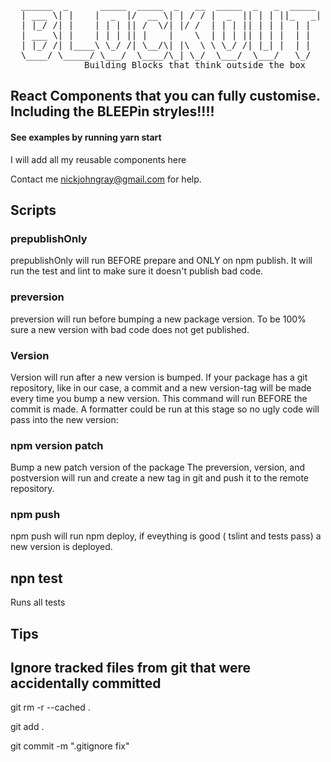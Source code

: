 <pre>                                                                                                                                                                                                             
  ______  _      _____  _____  _   __  _____  _   _  _____ 
  | ___ \| |    |  _  |/  __ \| | / / |  _  || | | ||_   _|
  | |_/ /| |    | | | || /  \/| |/ /  | | | || | | |  | |  
  | ___ \| |    | | | || |    |    \  | | | || | | |  | |  
  | |_/ /| |____\ \_/ /| \__/\| |\  \ \ \_/ /| |_| |  | |  
  \____/ \_____/ \___/  \____/\_| \_/  \___/  \___/   \_/                                                             
              Building Blocks that think outside the box                                               
</pre>

## React Components that you can fully customise. Including  the BLEEPin stryles!!!! 

 
#### See examples by running yarn start


I will add all my reusable components here


Contact me nickjohngray@gmail.com for help.

##  Scripts
### prepublishOnly
prepublishOnly will run BEFORE prepare and ONLY on npm publish. 
It will run the test and lint to make sure it  doesn't publish bad code.

### preversion
preversion will run before bumping a new package version. 
To be 100% sure a new version  with bad code does not get published.

### Version
Version will run after a new version is bumped. 
If your package has a git repository, 
like in our case, a commit and a new version-tag will be made every time you bump a new version. 
This command will run BEFORE the commit is made. 
A  formatter could be run at this stage so no ugly code will pass into the new version:

### npm version patch
Bump a new patch version of the package
The preversion, version, and postversion will run
and create a new tag in git and push it to the remote repository. 

### npm push 
npm push will run npm deploy, if eveything is good ( tslint and tests pass)
a new version is deployed.

## npn test
Runs all tests


## Tips

## Ignore tracked files from git that were accidentally committed
git rm -r --cached . 

git add .

git commit -m ".gitignore fix"
